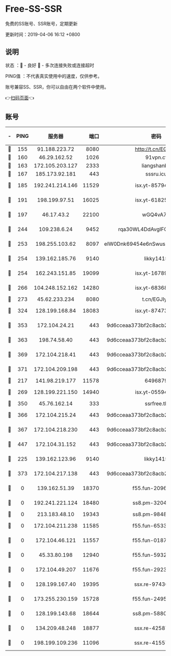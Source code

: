 # Free-SS-SSR

免费的SS账号、SSR账号，定期更新

更新时间：2019-04-06 16:12 +0800

## 说明

状态     ：🙂 - 良好 🙁 - 多次连接失败或连接超时

PING值   ：不代表真实使用中的速度，仅供参考。

账号兼容SS、SSR，你可以自由在两个软件中使用。

👉[扫码页面](https://liesauer.github.io/Free-SS-SSR/)👈

## 账号

|-|PING|服务器|端口|密码|加密方式|区域|
|:----:|:----:|:-----:|-----:|:----:|:----:|:----:|
|🙂|155|91.188.223.72|8080|http://t.cn/EGJIyrl|rc4-md5|RU|
|🙂|160|46.29.162.52|1026|91vpn.cf|rc4-md5|RU|
|🙂|163|172.105.203.127|2333|liangshanbo|chacha20|JP|
|🙂|167|185.173.92.181|443|sssru.icu|rc4-md5|RU|
|🙂|185|192.241.214.146|11529|isx.yt-85794226|aes-256-cfb|US|
|🙂|191|198.199.97.51|16025|isx.yt-61825753|aes-256-cfb|US|
|🙂|197|46.17.43.2|22100|wGQ4vA7D|aes-256-gcm|RU|
|🙂|244|109.238.6.24|9452|rqa30WL4DdAvgIFG6Fs3znzTa|aes-256-cfb|FR|
|🙂|253|198.255.103.62|8097|eIW0Dnk69454e6nSwuspv9DmS201tQ0D|aes-256-cfb|US|
|🙂|254|139.162.185.76|9140|likky1415|aes-256-cfb|DE|
|🙂|254|162.243.151.85|19099|isx.yt-16789581|aes-256-cfb|US|
|🙂|266|104.248.152.162|14280|isx.yt-68368719|aes-256-cfb|SG|
|🙂|273|45.62.233.234|8080|t.cn/EGJIyrl|rc4-md5|CA|
|🙂|324|128.199.168.84|18083|isx.yt-87473888|aes-256-cfb|SG|
|🙂|353|172.104.24.21|443|9d6cceaa373bf2c8acb22e60b6a58be6|aes-256-cfb|US|
|🙂|363|198.74.58.40|443|9d6cceaa373bf2c8acb22e60b6a58be6|aes-256-cfb|US|
|🙂|369|172.104.218.41|443|9d6cceaa373bf2c8acb22e60b6a58be6|aes-256-cfb|US|
|🙂|371|172.104.209.198|443|9d6cceaa373bf2c8acb22e60b6a58be6|aes-256-cfb|US|
|🙂|217|141.98.219.177|11578|6496879|chacha20|US|
|🙂|269|128.199.221.150|14940|isx.yt-05594016|aes-256-cfb|SG|
|🙂|350|45.76.162.14|333|ssrfree.tk|rc4|SG|
|🙂|366|172.104.215.24|443|9d6cceaa373bf2c8acb22e60b6a58be6|aes-256-cfb|US|
|🙂|367|172.104.218.230|443|9d6cceaa373bf2c8acb22e60b6a58be6|aes-256-cfb|US|
|🙂|447|172.104.31.152|443|9d6cceaa373bf2c8acb22e60b6a58be6|aes-256-cfb|US|
|🙁|225|139.162.123.96|9140|likky1415|aes-256-cfb|JP|
|🙁|373|172.104.217.138|443|9d6cceaa373bf2c8acb22e60b6a58be6|aes-256-cfb|US|
|🙁|0|139.162.51.39|18370|f55.fun-20968647|aes-256-cfb|SG|
|🙁|0|192.241.221.124|18480|ss8.pm-32044618|aes-256-cfb|US|
|🙁|0|213.183.48.10|19343|ss8.pm-98489424|rc4-md5|RU|
|🙁|0|172.104.211.238|11585|f55.fun-65338054|aes-256-cfb|US|
|🙁|0|172.104.46.121|11557|f55.fun-01871509|aes-256-cfb|SG|
|🙁|0|45.33.80.198|12940|f55.fun-59324256|aes-256-cfb|US|
|🙁|0|172.104.49.207|11676|f55.fun-29234040|aes-256-cfb|SG|
|🙁|0|128.199.167.40|19395|ssx.re-97436053|aes-256-cfb|SG|
|🙁|0|173.255.230.159|15728|f55.fun-24959941|aes-256-cfb|US|
|🙁|0|128.199.143.68|18644|ss8.pm-58805448|aes-256-cfb|SG|
|🙁|0|134.209.48.248|18877|ssx.re-42587403|aes-256-cfb|US|
|🙁|0|198.199.109.236|11096|ssx.re-41557165|aes-256-cfb|US|
